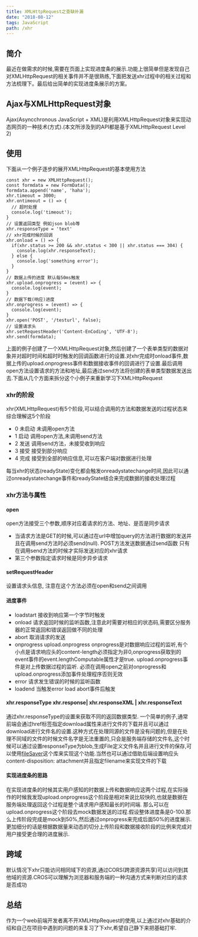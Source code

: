 ```yaml
---
title: XMLHttpRequest之查缺补漏
date: "2018-08-12"
tags: JavaScript
path: /xhr
---
```


## 简介
最近在做需求的时候,需要在页面上实现进度条的展示.功能上很简单但是发现自己对XMLHttpRequest的相关事件并不是很熟练,下面把发送xhr过程中的相关过程和方法梳理下。最后给出简单的实现进度条展示的方案。

## Ajax与XMLHttpRequest对象
Ajax(Asyncchronous JavaScript + XML)是利用XMLHttpRequest对象来实现动态网页的一种技术(方式).(本文所涉及到的API都是基于XMLHttpRequest Level 2)

## 使用
下面从一个例子逐步的展开XMLHttpRequest的基本使用方法
  
    const xhr = new XMLHttpRequest();
    const formdata = new FormData();
    formdata.append('name', 'haha');
    xhr.timeout = 3000;
    xhr.ontimeout = () => {
      // 超时处理
      console.log('timeout');
    }
    // 设置返回类型 例如json blob等
    xhr.responseType = 'text'
    // xhr完成时候的回调
    xhr.onload = () => {
      if(xhr.status >= 200 && xhr.status < 300 || xhr.status === 304) {
        console.log(xhr.responseText);
      } else {
        console.log('something error');
      }
    }
    // 数据上传的进度 默认每50ms触发
    xhr.upload.onprogress = (event) => { 
      console.log(event);
    }
    // 数据下载(响应)进度 
    xhr.onprogress = (event) => {
      console.log(event);
    }
    xhr.open('POST', '/testurl', false);
    // 设置请求头
    xhr.setRequestHeader('Content-EnCoding', 'UTF-8');
    xhr.send(formdata);  

上面的例子创建了一个XMLHttpRequest对象,然后创建了一个表单类型的数据对象并对超时时间和超时时触发的回调函数进行的设置.对xhr完成时onload事件,数据上传的upload.onprogress事件和数据接收事件的回调进行了设置.最后调用open方法设置请求的方法和地址,最后通过send方法将创建的表单类型数据发送出去.下面从几个方面来拆分这个小例子来重新学习下XMLHttpRequest

### xhr的阶段
xhr(XMLHttpRequest)有5个阶段,可以结合调用的方法和数据发送的过程状态来综合理解这5个阶段
  * 0 未启动 未调用open方法
  * 1 启动  调用open方法,未调用send方法
  * 2 发送  调用send方法，未接受收到响应
  * 3 接受  接受到部分响应
  * 4 完成  接受到全部的响应信息,可以在客户端对数据进行处理  

每当xhr的状态(readyState)变化都会触发onreadystatechange时间,因此可以通过onreadystatechange事件和readyState结合来完成数据的接收处理过程  

### xhr方法与属性

#### open
open方法接受三个参数,顺序对应着请求的方法、地址、是否是同步请求  
  * 当请求方法是GET的时候,可以通过在url中增加query的方法进行数据的发送并且在调用send方法时必须send(null). POST方法发送数据通过send函数 只有在调用send方法的时候才实际发送对应的xhr请求
  * 第三个参数指定请求时候是同步异步请求
  
#### setRequestHeader
设置请求头信息, 注意在这个方法必须在open和send之间调用
#### 进度事件
  * loadstart 接收到响应第一个字节时触发 
  * onload 请求返回时候的监听函数,注意此时需要对相应的状态码,需要区分服务器的正常返回和错误返回做不同的处理
  * abort 取消请求的发送
  * onprogress upload.onprogress onprogress是对数据响应过程的监听,有个小点是请求响应头的content-length必须指定为非0,onprogress获取到的event事件的event.lengthComputable属性才是true. upload.onprogress事件是对上传数据过程的监听. 必须在调用open之前对onprogress和upload.onprogress添加事件处理程序否则无效
  * error 请求发生错误的时候的监听函数
  * loadend 当触发error load abort事件后触发
  
#### xhr.responseType xhr.response| xhr.responseXML | xhr.responseText
  通过xhr.responseType的设置来获取不同的返回数据类型. 一个简单的例子,通常前端会通过href标签指定download属性来进行文件的下载并且可以通过download进行文件名的设置.这种方式在处理同源的文件是没有问题的,但是在处理不同域的文件的时候文件名字是无法重置的,只会是服务端存储的文件名,这个时候可以通过设置responseType为blob,生成File定义文件名并且进行文件的保存,可以使用[fileSaver](https://github.com/eligrey/FileSaver.js)这个库来实现这个功能.当然也可以通过借助后端设置响应头 content-disposition: attachment并且指定filename来实现文件的下载

#### 实现进度条的思路
  在实现进度条的时候其实用户感知的时数据上传和数据响应这两个过程,在实际操作的时候我发现upload.onprogress这个阶段是相对来说比较快的,也就是数据在服务端处理返回这个过程是整个请求用户感知最长的时间端.
  那么可以在upload.onprogress这个阶段去mock数据发送的过程.假设整体进度条是0-100.那么上传阶段完成是mock到50%,然后通过onprogress来完成后面50%的进度展示.更加细分的话是根据数据量来动态的切分上传阶段和数据接收阶段的比例来完成对用户接受更合理的进度展示.
## 跨域
  默认情况下xhr只能访问相同域下的资源,通过CORS(跨源资源共享)可以访问到其他域的资源.CROS可以理解为浏览器和服务端的一种沟通方式来判断对应的请求是否成功
## 总结
作为一个web前端开发者离不开XMLHttpRequest的使用,以上通过对xhr基础的介绍和自己在项目中遇到的问题的来复习了下xhr,希望自己静下来把基础打牢.